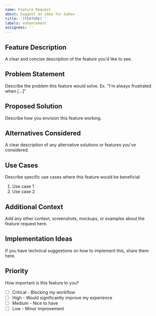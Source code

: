 ```yaml
---
name: Feature Request
about: Suggest an idea for GoDev
title: '[FEATURE] '
labels: enhancement
assignees: ''
---
```


## Feature Description

A clear and concise description of the feature you'd like to see.

## Problem Statement

Describe the problem this feature would solve. Ex. "I'm always frustrated when [...]"

## Proposed Solution

Describe how you envision this feature working.

## Alternatives Considered

A clear description of any alternative solutions or features you've considered.

## Use Cases

Describe specific use cases where this feature would be beneficial:

1. Use case 1
2. Use case 2

## Additional Context

Add any other context, screenshots, mockups, or examples about the feature request here.

## Implementation Ideas

If you have technical suggestions on how to implement this, share them here.

## Priority

How important is this feature to you?

- [ ] Critical - Blocking my workflow
- [ ] High - Would significantly improve my experience
- [ ] Medium - Nice to have
- [ ] Low - Minor improvement
